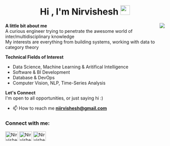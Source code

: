 <h1 align="center">Hi , I'm Nirvishesh <img src="https://raw.githubusercontent.com/iampavangandhi/iampavangandhi/master/gifs/Hi.gif" width="30px"></h1>
<!--GIF: Tenor--><img align="right" src="https://c.tenor.com/4uu_Eb0vj40AAAAM/machine-learning-baby-crying.gif" />

**A little bit about me** <br/>
A curious engineer trying to penetrate the awesome world of inter/multidisciplinary knowledge <br/>
My interests are everything from building systems, working with data to category theory 


**Technical Fields of Interest** <br/>
- Data Science, Machine Learning & Aritifical Intelligence
- Software & BI Development
- Database & DevOps
- Computer Vision, NLP, Time-Series Analysis
 
**Let's Connect** <br/>
I'm open to all opportunities, or just saying hi :)

- 📫 How to reach me **niirvishesh@gmail.com**

<h3 align="left">Connect with me:</h3>
<p align="left">
<a href="https://twitter.com/niirvishesh" target="blank"><img align="center" src="https://cdn.jsdelivr.net/npm/simple-icons@3.0.1/icons/twitter.svg" alt="Nirvishesh" height="30" width="40" /></a>
<a href="https://linkedin.com/in/nirvishesh" target="blank"><img align="center" src="https://cdn.jsdelivr.net/npm/simple-icons@3.0.1/icons/linkedin.svg" alt="Nirvishesh" height="30" width="40" /></a>
<a href="https://fb.com/niirvishesh" target="blank"><img align="center" src="https://cdn.jsdelivr.net/npm/simple-icons@3.0.1/icons/facebook.svg" alt="Nirvishesh" height="30" width="40" /></a>
</p>

